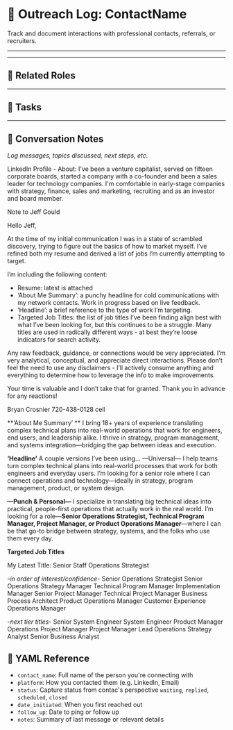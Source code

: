 # 🤝 Outreach Log: ContactName

Track and document interactions with professional contacts, referrals, or recruiters.

---



---

## 📎 Related Roles


---

## 📝 Tasks


---

## 🧠 Conversation Notes
_Log messages, topics discussed, next steps, etc._

LinkedIn Profile - About: 
I've been a venture capitalist, served on fifteen corporate boards, started a company with a co-founder and been a sales leader for technology companies. I'm comfortable in early-stage companies with strategy, finance, sales and marketing, recruiting and as an investor and board member.








Note to Jeff Gould

Hello Jeff,

At the time of my initial communication I was in a state of scrambled discovery, trying to figure out the basics of how to market myself. I’ve refined both my resume and derived a list of jobs I’m currently attempting to target. 

I’m including the following content:
- Resume: latest is attached
- ‘About Me Summary’: a punchy headline for cold communications with my network contacts. Work in progress based on live feedback.
- ‘Headline’: a brief reference to the type of work I’m targeting. 
- Targeted Job Titles:  the list of job titles I’ve been finding align best with what I’ve been looking for, but this continues to be a struggle. Many titles are used in radically different ways - at best they’re loose indicators for search activity.

Any raw feedback, guidance, or connections would be very appreciated. I’m very analytical, conceptual, and appreciate direct interactions. Please don’t feel the need to use any disclaimers - I’ll actively consume anything and everything to determine how to leverage the info to make improvements.

Your time is valuable and I don’t take that for granted. Thank you in advance for any reactions!

Bryan Crosnier
720-438-0128 cell




**‘About Me Summary’ **
I bring 18+ years of experience translating complex technical plans into real-world operations that work for engineers, end users, and leadership alike. I thrive in strategy, program management, and systems integration—bridging the gap between ideas and execution.


**‘Headline’**
A couple versions I’ve been using…
—Universal—
I help teams turn complex technical plans into real-world processes that work for both engineers and everyday users. I’m looking for a senior role where I can connect operations and technology—ideally in strategy, program management, product, or system design.

**—Punch & Personal—**
I specialize in translating big technical ideas into practical, people-first operations that actually work in the real world. I’m looking for a role—**Senior Operations Strategist, Technical Program Manager, Project Manager, or Product Operations Manager**—where I can be that go-to bridge between strategy, systems, and the folks who use them every day.



**Targeted Job Titles**

My Latest Title:  Senior Staff Operations Strategist

*-in order of interest/confidence-*
Senior Operations Strategist
Senior Operations Strategy Manager
Technical Program Manager
Implementation Manager
Senior Project Manager
Technical Project Manager
Business Process Architect
Product Operations Manager
Customer Experience Operations Manager

*-next tier titles-*
Senior System Engineer
System Engineer
Product Manager
Operations Project Manager
Project Manager
Lead Operations Strategy Analyst
Senior Business Analyst















## 📝 YAML Reference
- `contact_name`: Full name of the person you're connecting with
- `platform`: How you contacted them (e.g. LinkedIn, Email)
- `status`: Capture status from contac's perspective `waiting`, `replied`, `scheduled`, `closed`
- `date_initiated`: When you first reached out
- `follow_up`: Date to ping or follow up
- `notes`: Summary of last message or relevant details


